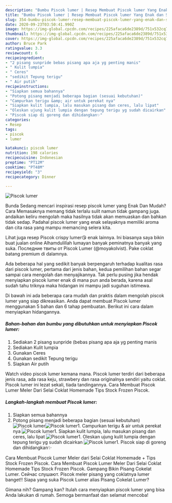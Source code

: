 ```yaml
---
description: "Bumbu Piscok lumer | Resep Membuat Piscok lumer Yang Enak dan Simpel"
title: "Bumbu Piscok lumer | Resep Membuat Piscok lumer Yang Enak dan Simpel"
slug: 354-bumbu-piscok-lumer-resep-membuat-piscok-lumer-yang-enak-dan-simpel
date: 2020-09-23T03:50:41.990Z
image: https://img-global.cpcdn.com/recipes/225afaca6de2389d/751x532cq70/piscok-lumer-foto-resep-utama.jpg
thumbnail: https://img-global.cpcdn.com/recipes/225afaca6de2389d/751x532cq70/piscok-lumer-foto-resep-utama.jpg
cover: https://img-global.cpcdn.com/recipes/225afaca6de2389d/751x532cq70/piscok-lumer-foto-resep-utama.jpg
author: Bruce Park
ratingvalue: 3.3
reviewcount: 6
recipeingredient:
- "2 pisang sunpride bebas pisang apa aja yg penting manis"
- " Kulit lumpia"
- " Ceres"
- "sedikit Tepung terigu"
- " Air putih"
recipeinstructions:
- "Siapkan semua bahannya"
- "Potong pisang menjadi beberapa bagian (sesuai kebutuhan)"
- "Campurkan terigu &amp; air untuk perekat nya"
- "Siapkan kulit lumpia, lalu masukan pisang dan ceres, lalu lipat"
- "Oleskan ujung kulit lumpia dengan tepung terigu yg sudah dicairkan"
- "Piscok siap di goreng dan dihidangkan✨"
categories:
- Resep
tags:
- piscok
- lumer

katakunci: piscok lumer 
nutrition: 198 calories
recipecuisine: Indonesian
preptime: "PT12M"
cooktime: "PT48M"
recipeyield: "3"
recipecategory: Dinner

---
```



![Piscok lumer](https://img-global.cpcdn.com/recipes/225afaca6de2389d/751x532cq70/piscok-lumer-foto-resep-utama.jpg)

Bunda Sedang mencari inspirasi resep piscok lumer yang Enak Dan Mudah? Cara Memasaknya memang tidak terlalu sulit namun tidak gampang juga. andaikan keliru mengolah maka hasilnya tidak akan memuaskan dan bahkan tidak sedap. Padahal piscok lumer yang enak selayaknya memiliki aroma dan cita rasa yang mampu memancing selera kita.

Lihat juga resep Piscok crispy lumer😘 enak lainnya. Ini biasanya saya bikin buat jualan online Alhamdulillah lumayan banyak peminatnya banyak yang suka. Последние твиты от Piscok Lumer (@moyakolvist). Pake coklat batang premium di dalamnya.

Ada beberapa hal yang sedikit banyak berpengaruh terhadap kualitas rasa dari piscok lumer, pertama dari jenis bahan, kedua pemilihan bahan segar sampai cara mengolah dan menyajikannya. Tak perlu pusing jika hendak menyiapkan piscok lumer enak di mana pun anda berada, karena asal sudah tahu triknya maka hidangan ini mampu jadi suguhan istimewa.


Di bawah ini ada beberapa cara mudah dan praktis dalam mengolah piscok lumer yang siap dikreasikan. Anda dapat membuat Piscok lumer menggunakan 5 bahan dan 6 tahap pembuatan. Berikut ini cara dalam menyiapkan hidangannya.

<!--inarticleads1-->

##### Bahan-bahan dan bumbu yang dibutuhkan untuk menyiapkan Piscok lumer:

1. Sediakan 2 pisang sunpride (bebas pisang apa aja yg penting manis
1. Sediakan  Kulit lumpia
1. Gunakan  Ceres
1. Gunakan sedikit Tepung terigu
1. Siapkan  Air putih


Watch video piscok lumer kemana mana. Piscok lumer terdiri dari beberapa jenis rasa, ada rasa keju, strawbery dan rasa originalnya sendiri yaitu coklat. Piscok lumer ini lezat sekali, tiada tandingannya. Cara Membuat Piscok Lumer Meler Dari Selai Coklat Homemade Tips Stock Frozen Piscok. 

<!--inarticleads2-->

##### Langkah-langkah membuat Piscok lumer:

1. Siapkan semua bahannya
1. Potong pisang menjadi beberapa bagian (sesuai kebutuhan)
<img src="//assets-global.cpcdn.com/assets/icons/button_play-2c75c40dde080a61004c1f40b05d8f140eaff45d7e9e6481dc71c63d2e7c4909.png" alt="Piscok lumer"><img src="//assets-global.cpcdn.com/assets/icons/button_play-2c75c40dde080a61004c1f40b05d8f140eaff45d7e9e6481dc71c63d2e7c4909.png" alt="Piscok lumer">1. Campurkan terigu &amp; air untuk perekat nya
<img src="//assets-global.cpcdn.com/assets/icons/button_play-2c75c40dde080a61004c1f40b05d8f140eaff45d7e9e6481dc71c63d2e7c4909.png" alt="Piscok lumer">1. Siapkan kulit lumpia, lalu masukan pisang dan ceres, lalu lipat
<img src="//assets-global.cpcdn.com/assets/icons/button_play-2c75c40dde080a61004c1f40b05d8f140eaff45d7e9e6481dc71c63d2e7c4909.png" alt="Piscok lumer">1. Oleskan ujung kulit lumpia dengan tepung terigu yg sudah dicairkan
<img src="//assets-global.cpcdn.com/assets/icons/button_play-2c75c40dde080a61004c1f40b05d8f140eaff45d7e9e6481dc71c63d2e7c4909.png" alt="Piscok lumer">1. Piscok siap di goreng dan dihidangkan✨


Cara Membuat Piscok Lumer Meler dari Selai Coklat Homemade + Tips Stock Frozen Piscok. Cara Membuat Piscok Lumer Meler Dari Selai Coklat Homemade Tips Stock Frozen Piscok. Gampang Bikin Pisang Cokelat Lumer. Сейчас слушают. Piscok meler pisang yang coklatnya lumer banget!! Siapa yang suka Piscok Lumer alias Pisang Cokelat Lumer? 

Gimana nih? Gampang kan? Itulah cara menyiapkan piscok lumer yang bisa Anda lakukan di rumah. Semoga bermanfaat dan selamat mencoba!
